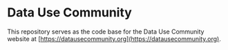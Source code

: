 # Data Use Community

This repository serves as the code base for the Data Use Community website at [https://datausecommunity.org](https://datausecommunity.org).
